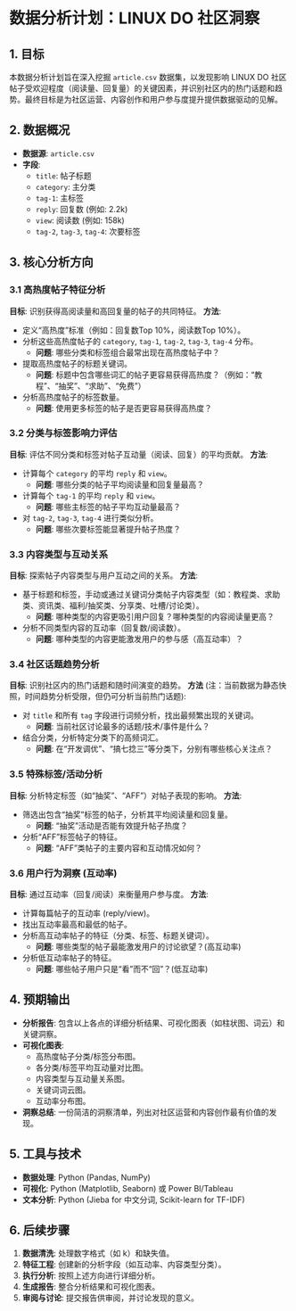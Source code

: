 # 数据分析计划：LINUX DO 社区洞察

## 1. 目标

本数据分析计划旨在深入挖掘 `article.csv` 数据集，以发现影响 LINUX DO 社区帖子受欢迎程度（阅读量、回复量）的关键因素，并识别社区内的热门话题和趋势。最终目标是为社区运营、内容创作和用户参与度提升提供数据驱动的见解。

## 2. 数据概况

- **数据源**: `article.csv`
- **字段**:
  - `title`: 帖子标题
  - `category`: 主分类
  - `tag-1`: 主标签
  - `reply`: 回复数 (例如: 2.2k)
  - `view`: 阅读数 (例如: 158k)
  - `tag-2`, `tag-3`, `tag-4`: 次要标签

## 3. 核心分析方向

### 3.1 高热度帖子特征分析

**目标**: 识别获得高阅读量和高回复量的帖子的共同特征。
**方法**:
- 定义“高热度”标准（例如：回复数Top 10%，阅读数Top 10%）。
- 分析这些高热度帖子的 `category`, `tag-1`, `tag-2`, `tag-3`, `tag-4` 分布。
  - **问题**: 哪些分类和标签组合最常出现在高热度帖子中？
- 提取高热度帖子的标题关键词。
  - **问题**: 标题中包含哪些词汇的帖子更容易获得高热度？（例如：“教程”、“抽奖”、“求助”、“免费”）
- 分析高热度帖子的标签数量。
  - **问题**: 使用更多标签的帖子是否更容易获得高热度？

### 3.2 分类与标签影响力评估

**目标**: 评估不同分类和标签对帖子互动量（阅读、回复）的平均贡献。
**方法**:
- 计算每个 `category` 的平均 `reply` 和 `view`。
  - **问题**: 哪些分类的帖子平均阅读量和回复量最高？
- 计算每个 `tag-1` 的平均 `reply` 和 `view`。
  - **问题**: 哪些主标签的帖子平均互动量最高？
- 对 `tag-2`, `tag-3`, `tag-4` 进行类似分析。
  - **问题**: 哪些次要标签能显著提升帖子热度？

### 3.3 内容类型与互动关系

**目标**: 探索帖子内容类型与用户互动之间的关系。
**方法**:
- 基于标题和标签，手动或通过关键词分类帖子内容类型（如：教程类、求助类、资讯类、福利/抽奖类、分享类、吐槽/讨论类）。
  - **问题**: 哪种类型的内容更吸引用户回复？哪种类型的内容阅读量更高？
- 分析不同类型内容的互动率（回复数/阅读数）。
  - **问题**: 哪种类型的内容更能激发用户的参与感（高互动率）？

### 3.4 社区话题趋势分析

**目标**: 识别社区内的热门话题和随时间演变的趋势。
**方法** (注：当前数据为静态快照，时间趋势分析受限，但仍可分析当前热门话题):
- 对 `title` 和所有 `tag` 字段进行词频分析，找出最频繁出现的关键词。
  - **问题**: 当前社区讨论最多的话题/技术/事件是什么？
- 结合分类，分析特定分类下的高频词汇。
  - **问题**: 在“开发调优”、“搞七捻三”等分类下，分别有哪些核心关注点？

### 3.5 特殊标签/活动分析

**目标**: 分析特定标签（如“抽奖”、“AFF”）对帖子表现的影响。
**方法**:
- 筛选出包含“抽奖”标签的帖子，分析其平均阅读量和回复量。
  - **问题**: “抽奖”活动是否能有效提升帖子热度？
- 分析“AFF”标签帖子的特征。
  - **问题**: “AFF”类帖子的主要内容和互动情况如何？

### 3.6 用户行为洞察 (互动率)

**目标**: 通过互动率（回复/阅读）来衡量用户参与度。
**方法**:
- 计算每篇帖子的互动率 (reply/view)。
- 找出互动率最高和最低的帖子。
- 分析高互动率帖子的特征（分类、标签、标题关键词）。
  - **问题**: 哪些类型的帖子最能激发用户的讨论欲望？(高互动率)
- 分析低互动率帖子的特征。
  - **问题**: 哪些帖子用户只是“看”而不“回”？(低互动率)

## 4. 预期输出

- **分析报告**: 包含以上各点的详细分析结果、可视化图表（如柱状图、词云）和关键洞察。
- **可视化图表**:
  - 高热度帖子分类/标签分布图。
  - 各分类/标签平均互动量对比图。
  - 内容类型与互动量关系图。
  - 关键词词云图。
  - 互动率分布图。
- **洞察总结**: 一份简洁的洞察清单，列出对社区运营和内容创作最有价值的发现。

## 5. 工具与技术

- **数据处理**: Python (Pandas, NumPy)
- **可视化**: Python (Matplotlib, Seaborn) 或 Power BI/Tableau
- **文本分析**: Python (Jieba for 中文分词, Scikit-learn for TF-IDF)

## 6. 后续步骤

1.  **数据清洗**: 处理数字格式（如 k）和缺失值。
2.  **特征工程**: 创建新的分析字段（如互动率、内容类型分类）。
3.  **执行分析**: 按照上述方向进行详细分析。
4.  **生成报告**: 整合分析结果和可视化图表。
5.  **审阅与讨论**: 提交报告供审阅，并讨论发现的意义。
